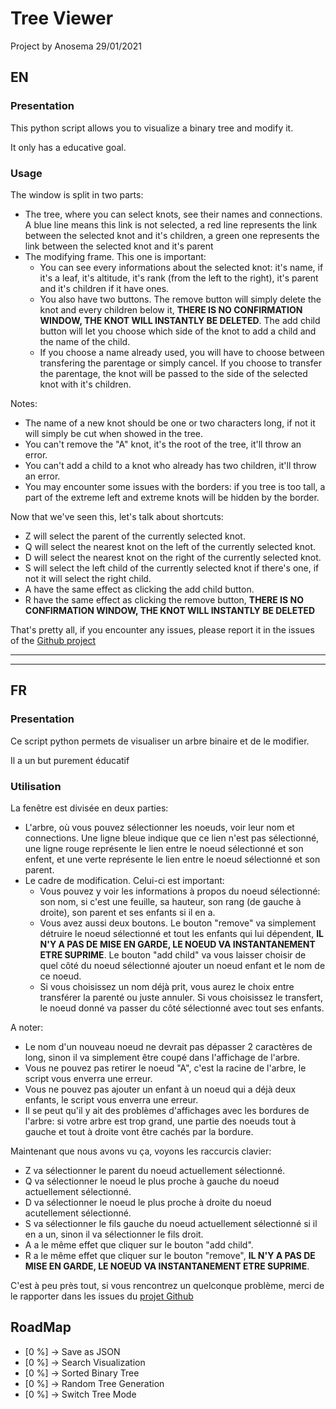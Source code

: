 # Tree Viewer
Project by Anosema 29/01/2021
## EN
### Presentation
This python script allows you to visualize a binary tree and modify it.

It only has a educative goal.

### Usage
The window is split in two parts:

- The tree, where you can select knots, see their names and connections. A blue line means this link is not selected, a red line represents the link between the selected knot and it's children, a green one represents the link between the selected knot and it's parent
- The modifying frame. This one is important:
	- You can see every informations about the selected knot: it's name, if it's a leaf, it's altitude, it's rank (from the left to the right), it's parent and it's children if it have ones.
	- You also have two buttons. The remove button will simply delete the knot and every children below it, **THERE IS NO CONFIRMATION WINDOW, THE KNOT WILL INSTANTLY BE DELETED**. The add child button will let you choose which side of the knot to add a child and the name of the child.
	- If you choose a name already used, you will have to choose between transfering the parentage or simply cancel. If you choose to transfer the parentage, the knot will be passed to the side of the selected knot with it's children.

Notes:

- The name of a new knot should be one or two characters long, if not it will simply be cut when showed in the tree.
- You can't remove the "A" knot, it's the root of the tree, it'll throw an error.
- You can't add a child to a knot who already has two children, it'll throw an error.
- You may encounter some issues with the borders: if you tree is too tall, a part of the extreme left and extreme knots will be hidden by the border.


Now that we've seen this, let's talk about shortcuts:

- Z will select the parent of the currently selected knot.
- Q will select the nearest knot on the left of the currently selected knot.
- D will select the nearest knot on the right of the currently selected knot.
- S will select the left child of the currently selected knot if there's one, if not it will select the right child.
- A have the same effect as clicking the add child button.
- R have the same effect as clicking the remove button, **THERE IS NO CONFIRMATION WINDOW, THE KNOT WILL INSTANTLY BE DELETED**

That's pretty all, if you encounter any issues, please report it in the issues of the [Github project](https://github.com/Anosema/TreeViewer/issues)

_____
_____

## FR
### Presentation
Ce script python permets de visualiser un arbre binaire et de le modifier.

Il a un but purement éducatif

### Utilisation
La fenêtre est divisée en deux parties:

- L'arbre, où vous pouvez sélectionner les noeuds, voir leur nom et connections. Une ligne bleue indique que ce lien n'est pas sélectionné, une ligne rouge représente le lien entre le noeud sélectionné et son enfent, et une verte représente le lien entre le noeud sélectionné et son parent.
- Le cadre de modification. Celui-ci est important:
	- Vous pouvez y voir les informations à propos du noeud sélectionné: son nom, si c'est une feuille, sa hauteur, son rang (de gauche à droite), son parent et ses enfants si il en a.
	- Vous avez aussi deux boutons. Le bouton "remove" va simplement détruire le noeud sélectionné et tout les enfants qui lui dépendent, **IL N'Y A PAS DE MISE EN GARDE, LE NOEUD VA INSTANTANEMENT ETRE SUPRIME**. Le bouton "add child" va vous laisser choisir de quel côté du noeud sélectionné ajouter un noeud enfant et le nom de ce noeud.
	- Si vous choisissez un nom déjà prit, vous aurez le choix entre transférer la parenté ou juste annuler. Si vous choisissez le transfert, le noeud donné va passer du côté sélectionné avec tout ses enfants.

A noter:

- Le nom d'un nouveau noeud ne devrait pas dépasser 2 caractères de long, sinon il va simplement être coupé dans l'affichage de l'arbre.
- Vous ne pouvez pas retirer le noeud "A", c'est la racine de l'arbre, le script vous enverra une erreur.
- Vous ne pouvez pas ajouter un enfant à un noeud qui a déjà deux enfants, le script vous enverra une erreur.
- Il se peut qu'il y ait des problèmes d'affichages avec les bordures de l'arbre: si votre arbre est trop grand, une partie des noeuds tout à gauche et tout à droite vont être cachés par la bordure.

Maintenant que nous avons vu ça, voyons les raccurcis clavier:

- Z va sélectionner le parent du noeud actuellement sélectionné.
- Q va sélectionner le noeud le plus proche à gauche du noeud actuellement sélectionné.
- D va sélectionner le noeud le plus proche à droite du noeud acutellement sélectionné.
- S va sélectionner le fils gauche du noeud actuellement sélectionné si il en a un, sinon il va sélectionner le fils droit.
- A a le même effet que cliquer sur le bouton "add child".
- R a le même effet que cliquer sur le bouton "remove", **IL N'Y A PAS DE MISE EN GARDE, LE NOEUD VA INSTANTANEMENT ETRE SUPRIME**.

C'est à peu près tout, si vous rencontrez un quelconque problème, merci de le rapporter dans les issues du [projet Github](https://github.com/Anosema/TreeViewer/issues)



## RoadMap
- [0  %] -> Save as JSON 
- [0  %] -> Search Visualization
- [0  %] -> Sorted Binary Tree
- [0  %] -> Random Tree Generation
- [0  %] -> Switch Tree Mode